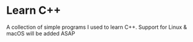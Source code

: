 # Learn C++

A collection of simple programs I used to learn C++.
Support for Linux & macOS will be added ASAP